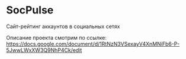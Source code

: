 # SocPulse
Сайт-рейтинг аккаунтов в социальных сетях

Описание проекта смотрим по ссылке: https://docs.google.com/document/d/1RtNzN3VSexayV4XnMNiFb6-P-5JwwLWxXW3Q9NhP4Ck/edit
